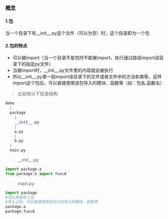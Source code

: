 ### 概念
#### 1.包
当一个目录下有__init__.py这个文件（可以为空）时，这个目录即为一个包
#### 2.包的特点
* 可以被import（当一个目录不是包时不能被import，执行通过路径import该目录下的指定py文件）
* 当被import时，\_\_init__.py文件里的内容就会被执行
* 所以\_\_init__.py里一般import该目录下的文件或者文件中的方法和类等，这样import这个包后，可以直接使用该包导入的模块、函数等（如：包名.函数名）
>比如有以下目录结构  
```python
demo
  |
  package
    |
    __init__.py
    |
    a.py
    |
    b.py
  |
  main.py
```
>\_\_init__.py  
```python
import package.a
from package.b import funcA
```
>main.py
```python
import package      
#可以直接导入包
#导入之后，可以直接使用该包已经导入的模块、函数等
package.a
package.funcA
```
